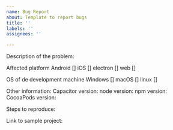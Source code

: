 ```yaml
---
name: Bug Report
about: Template to report bugs
title: ''
labels: ''
assignees: ''

---
```


Description of the problem:

Affected platform
Android []
iOS []
electron []
web []

OS of de development machine
Windows []
macOS []
linux []

Other information:
Capacitor version:
node version:
npm version:
CocoaPods version:

Steps to reproduce:


Link to sample project:
